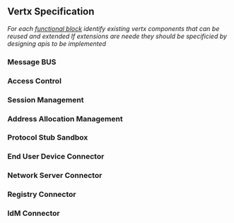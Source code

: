 ## Vertx Specification

*For each [functional block](msg-node-architecture.md) identify existing vertx components that can be reused and extended If extensions are neede they should be specificied by designing apis to be implemented*

### Message BUS

### Access Control

### Session Management

### Address Allocation Management

### Protocol Stub Sandbox

### End User Device Connector

### Network Server Connector

### Registry Connector

### IdM Connector
